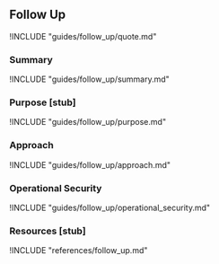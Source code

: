 ## Follow Up 

!INCLUDE "guides/follow_up/quote.md"

### Summary

!INCLUDE "guides/follow_up/summary.md"

### Purpose [stub]

!INCLUDE "guides/follow_up/purpose.md"

### Approach

!INCLUDE "guides/follow_up/approach.md"

### Operational Security

!INCLUDE "guides/follow_up/operational_security.md"

### Resources [stub]

!INCLUDE "references/follow_up.md"

